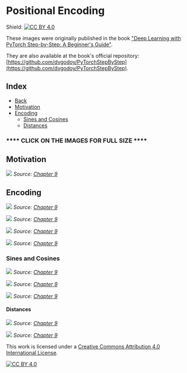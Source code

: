 # Positional Encoding

Shield: [![CC BY 4.0][cc-by-shield]][cc-by]

These images were originally published in the book ["Deep Learning with PyTorch Step-by-Step: A Beginner's Guide"](https://leanpub.com/pytorch).

They are also available at the book's official repository: [https://github.com/dvgodoy/PyTorchStepByStep](https://github.com/dvgodoy/PyTorchStepByStep).

## Index

- [Back](https://github.com/dvgodoy/dl-visuals)
- [Motivation](#motivation)
- [Encoding](#encoding)
    - [Sines and Cosines](#sines%20and%20cosines)
    - [Distances](#distances)

### **** CLICK ON THE IMAGES FOR FULL SIZE ****

## Motivation

[![](https://raw.githubusercontent.com/dvgodoy/dl-visuals/main/Positional%20Encoding/encoder_lost_seq.png)](https://raw.githubusercontent.com/dvgodoy/dl-visuals/main/Positional%20Encoding/encoder_lost_seq.png)
*Source: [Chapter 9](https://github.com/dvgodoy/PyTorchStepByStep/blob/master/Chapter09.ipynb)*

## Encoding

[![](https://raw.githubusercontent.com/dvgodoy/dl-visuals/main/Positional%20Encoding/posenc_modnorm_mult.png)](https://raw.githubusercontent.com/dvgodoy/dl-visuals/main/Positional%20Encoding/posenc_modnorm_mult.png)
*Source: [Chapter 9](https://github.com/dvgodoy/PyTorchStepByStep/blob/master/Chapter09.ipynb)*

[![](https://raw.githubusercontent.com/dvgodoy/dl-visuals/main/Positional%20Encoding/posenc_modnorm_deg.png)](https://raw.githubusercontent.com/dvgodoy/dl-visuals/main/Positional%20Encoding/posenc_modnorm_deg.png)
*Source: [Chapter 9](https://github.com/dvgodoy/PyTorchStepByStep/blob/master/Chapter09.ipynb)*

[![](https://raw.githubusercontent.com/dvgodoy/dl-visuals/main/Positional%20Encoding/posenc_modnorm_sincos.png)](https://raw.githubusercontent.com/dvgodoy/dl-visuals/main/Positional%20Encoding/posenc_modnorm_sincos.png)
*Source: [Chapter 9](https://github.com/dvgodoy/PyTorchStepByStep/blob/master/Chapter09.ipynb)*

[![](https://raw.githubusercontent.com/dvgodoy/dl-visuals/main/Positional%20Encoding/dials_binary.png)](https://raw.githubusercontent.com/dvgodoy/dl-visuals/main/Positional%20Encoding/dials_binary.png)
*Source: [Chapter 9](https://github.com/dvgodoy/PyTorchStepByStep/blob/master/Chapter09.ipynb)*

### Sines and Cosines

[![](https://raw.githubusercontent.com/dvgodoy/dl-visuals/main/Positional%20Encoding/pe_sine_cosine.png)](https://raw.githubusercontent.com/dvgodoy/dl-visuals/main/Positional%20Encoding/pe_sine_cosine.png)
*Source: [Chapter 9](https://github.com/dvgodoy/PyTorchStepByStep/blob/master/Chapter09.ipynb)*

[![](https://raw.githubusercontent.com/dvgodoy/dl-visuals/main/Positional%20Encoding/dials_exp.png)](https://raw.githubusercontent.com/dvgodoy/dl-visuals/main/Positional%20Encoding/dials_exp.png)
*Source: [Chapter 9](https://github.com/dvgodoy/PyTorchStepByStep/blob/master/Chapter09.ipynb)*

[![](https://raw.githubusercontent.com/dvgodoy/dl-visuals/main/Positional%20Encoding/eq09.21.png)](https://raw.githubusercontent.com/dvgodoy/dl-visuals/main/Positional%20Encoding/eq09.21.png)
*Source: [Chapter 9](https://github.com/dvgodoy/PyTorchStepByStep/blob/master/Chapter09.ipynb)*

#### Distances

[![](https://raw.githubusercontent.com/dvgodoy/dl-visuals/main/Positional%20Encoding/sincos_distance.png)](https://raw.githubusercontent.com/dvgodoy/dl-visuals/main/Positional%20Encoding/sincos_distance.png)
*Source: [Chapter 9](https://github.com/dvgodoy/PyTorchStepByStep/blob/master/Chapter09.ipynb)*

[![](https://raw.githubusercontent.com/dvgodoy/dl-visuals/main/Positional%20Encoding/pe_distance.png)](https://raw.githubusercontent.com/dvgodoy/dl-visuals/main/Positional%20Encoding/pe_distance.png)
*Source: [Chapter 9](https://github.com/dvgodoy/PyTorchStepByStep/blob/master/Chapter09.ipynb)*

This work is licensed under a
[Creative Commons Attribution 4.0 International License][cc-by].

[![CC BY 4.0][cc-by-image]][cc-by]

[cc-by]: http://creativecommons.org/licenses/by/4.0/
[cc-by-image]: https://i.creativecommons.org/l/by/4.0/88x31.png
[cc-by-shield]: https://img.shields.io/badge/License-CC%20BY%204.0-lightgrey.svg
